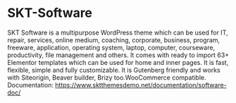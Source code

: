 # SKT-Software
SKT Software is a multipurpose WordPress theme which can be used for IT, repair, services, online medium, coaching, corporate, business, program, freeware, application, operating system, laptop, computer, courseware, productivity, file management and others. It comes with ready to import 63+ Elementor templates which can be used for home and inner pages. It is fast, flexible, simple and fully customizable. It is Gutenberg friendly and works with Siteorigin, Beaver builder, Brizy too.WooCommerce compatible. Documentation: https://www.sktthemesdemo.net/documentation/software-doc/

